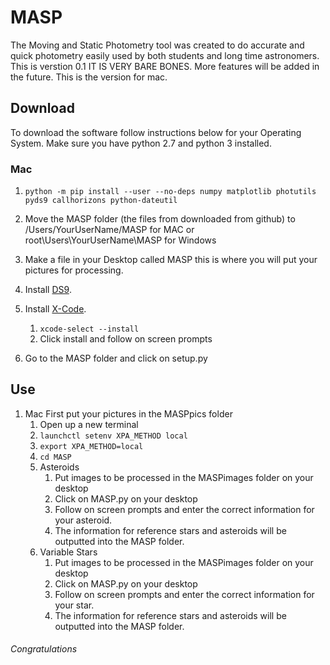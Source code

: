 # MASP
The Moving and Static Photometry tool was created to do accurate and quick photometry easily used by both students and long time astronomers. This is verstion 0.1 IT IS VERY BARE BONES. More features will be added in the future. This is the version for mac. 
## Download
To download the software follow instructions below for your Operating System. Make sure you have python 2.7 and python 3 installed.
### Mac
1. ```python -m pip install --user --no-deps numpy matplotlib photutils pyds9 callhorizons python-dateutil```

2. Move the MASP folder (the files from downloaded from github) to /Users/YourUserName/MASP for MAC or root\Users\YourUserName\MASP for Windows

3. Make a file in your Desktop called MASP this is where you will put your pictures for processing.

4. Install [DS9](http://www.example.com/).

5. Install [X-Code]().
	1. ```xcode-select --install```
	2. Click install and follow on screen prompts

6. Go to the MASP folder and click on setup.py


## Use
1.	Mac
First put your pictures in the MASPpics folder
	1.	Open up a new terminal
	2.	```launchctl setenv XPA_METHOD local```
	3.	```export XPA_METHOD=local```
	4.	```cd MASP```
	5.	Asteroids
		1.	Put images to be processed in the MASPimages folder on your desktop
		2.	Click on MASP.py on your desktop
		3.	Follow on screen prompts and enter the correct information for your asteroid.
		4.	The information for reference stars and asteroids will be outputted into the MASP folder.
	6.	Variable Stars
		1.	Put images to be processed in the MASPimages folder on your desktop
		2.	Click on MASP.py on your desktop
		3.	Follow on screen prompts and enter the correct information for your star.
		4.	The information for reference stars and asteroids will be outputted into the MASP folder.
###### Congratulations
